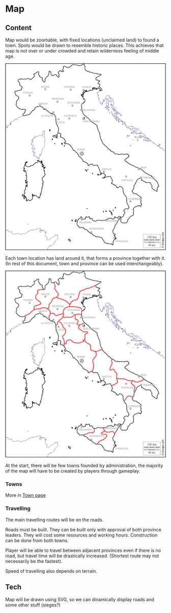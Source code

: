 # Map

## Content

Map would be zoomable, with fixed locations (unclaimed land) to found a town. Spots would be drawn to resemble historic places. This achieves that map is not over or under crowded and retain wilderness feeling of middle age.

![example_map](../media/map_example.png)

Each town location has land around it, that forms a province together with it. (In rest of this document, town and province can be used interchangeably).

![example_map_with_provinces](../media/map_example_with_provinces.png)

At the start, there will be few towns founded by administration, the majority of the map will have to be created by players through gameplay.

### Towns 

More in [Town page](towns.md)

### Travelling

The main travelling routes will be on the roads.

Roads must be built. They can be built only with approval of both province leaders. They will cost some resources and working hours. Construction can be done from both towns.

Player will be able to travel between adjacent provinces even if there is no road, but travel time will be drastically increased. (Shortest route may not necessarily be the fastest).

Speed of travelling also depends on terrain.

## Tech

Map will be drawn using SVG, so we can dinamically display roads and some other stuff (sieges?)


